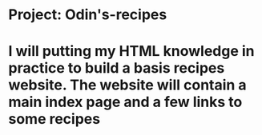 # Project: Odin's-recipes

# I will putting my HTML knowledge in practice to build a basis recipes website. The website will contain a main index page and a few links to some recipes